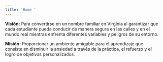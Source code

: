 ```yaml
---
title: 'Home '
---
```

**Visión:** Para convertirse en un nombre familiar en Virginia al garantizar que cada estudiante pueda conducir de manera segura en las calles y en el mundo real mientras enfrenta diferentes variables y peligros de su entorno.

**Misión:** Proporcionar un ambiente amigable para el aprendizaje que consiste en disminuir la ansiedad a través de la práctica, el refuerzo y el logro de objetivos personalizados.
